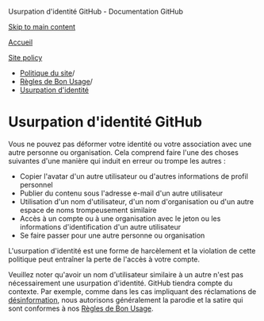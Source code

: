 Usurpation d'identité GitHub - Documentation GitHub

[Skip to main content](#main-content)

[Accueil](/fr)

[Site policy](/fr/site-policy)

* [Politique du site](/fr/site-policy)/
* [Règles de Bon Usage](/fr/site-policy/acceptable-use-policies)/
* [Usurpation d'identité](/fr/site-policy/acceptable-use-policies/github-impersonation)

Usurpation d'identité GitHub
==========

Vous ne pouvez pas déformer votre identité ou votre association avec une autre personne ou organisation. Cela comprend faire l'une des choses suivantes d'une manière qui induit en erreur ou trompe les autres :

* Copier l'avatar d'un autre utilisateur ou d'autres informations de profil personnel
* Publier du contenu sous l'adresse e-mail d'un autre utilisateur
* Utilisation d'un nom d'utilisateur, d'un nom d'organisation ou d'un autre espace de noms trompeusement similaire
* Accès à un compte ou à une organisation avec le jeton ou les informations d'identification d'un autre utilisateur
* Se faire passer pour une autre personne ou organisation

L'usurpation d'identité est une forme de harcèlement et la violation de cette politique peut entraîner la perte de l'accès à votre compte.

Veuillez noter qu'avoir un nom d'utilisateur similaire à un autre n'est pas nécessairement une usurpation d'identité. GitHub tiendra compte du contexte. Par exemple, comme dans les cas impliquant des réclamations de [désinformation](/fr/site-policy/acceptable-use-policies/github-misinformation-and-disinformation), nous autorisons généralement la parodie et la satire qui sont conformes à nos [Règles de Bon Usage](/fr/site-policy/acceptable-use-policies/github-acceptable-use-policies).
